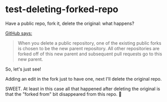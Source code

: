 # test-deleting-forked-repo
Have a public repo, fork it, delete the original: what happens?

[GitHub says:](https://help.github.com/articles/what-happens-to-forks-when-a-repository-is-deleted-or-changes-visibility/)
> When you delete a public repository, one of the existing public forks is chosen to be the new parent repository. All other repositories are forked off of this new parent and subsequent pull requests go to this new parent.

So, let's just see!

Adding an edit in the fork just to have one, next I'll delete the original repo.

SWEET. At least in this case all that happened after deleting the original is that the "forked from" bit disappeared from this repo. :tada: 
